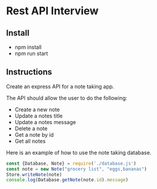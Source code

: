 # Rest API Interview

## Install

 * npm install
 * npm run start

## Instructions
Create an express API for a note taking app.

The API should allow the user to do the following:

 * Create a new note
 * Update a notes title
 * Update a notes message
 * Delete a note
 * Get a note by id
 * Get all notes

Here is an example of how to use the note taking database.
```js
const {Database, Note} = require('./database.js')
const note = new Note("grocery list", "eggs,bananas")
Store.writeNote(note)
console.log(Database.getNote(note.id).message)
```
